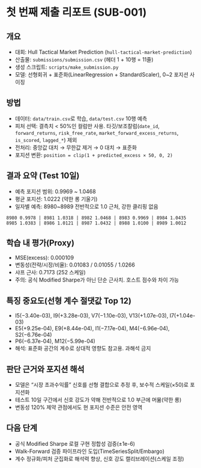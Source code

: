 # 첫 번째 제출 리포트 (SUB-001)

## 개요
- 대회: Hull Tactical Market Prediction (`hull-tactical-market-prediction`)
- 산출물: `submissions/submission.csv` (헤더 1 + 10행 = 11줄)
- 생성 스크립트: `scripts/make_submission.py`
- 모델: 선형회귀 + 표준화(LinearRegression + StandardScaler), 0~2 포지션 사이징

## 방법
- 데이터: `data/train.csv`로 학습, `data/test.csv` 10행 예측
- 피처 선택: 결측치 < 50%인 컬럼만 사용. 타깃/보조칼럼(`date_id`, `forward_returns`, `risk_free_rate`, `market_forward_excess_returns`, `is_scored`, `lagged_*`) 제외
- 전처리: 중앙값 대치 → 무한값 제거 → 0 대치 → 표준화
- 포지션 변환: `position = clip(1 + predicted_excess × 50, 0, 2)`

## 결과 요약 (Test 10일)
- 예측 포지션 범위: 0.9969 ~ 1.0468
- 평균 포지션: 1.0222 (약한 롱 기울기)
- 일자별 예측: 8980~8989 전반적으로 1.0 근처, 강한 클리핑 없음

```
8980 0.9978 | 8981 1.0318 | 8982 1.0468 | 8983 0.9969 | 8984 1.0435
8985 1.0383 | 8986 1.0121 | 8987 1.0432 | 8988 1.0100 | 8989 1.0012
```

## 학습 내 평가(Proxy)
- MSE(excess): 0.000109
- 변동성(전략/시장/비율): 0.01083 / 0.01055 / 1.0266
- 샤프 근사: 0.7173 (252 스케일)
- 주의: 공식 Modified Sharpe가 아닌 단순 근사치. 호스트 점수와 차이 가능

## 특징 중요도(선형 계수 절댓값 Top 12)
- I5(−3.40e-03), I9(+3.28e-03), V7(−1.10e-03), V13(+1.07e-03), I7(+1.04e-03)
- E5(+9.25e-04), E9(+8.44e-04), I1(−7.17e-04), M4(−6.96e-04), S2(−6.76e-04)
- P6(−6.37e-04), M12(−5.99e-04)
- 해석: 표준화 공간의 계수로 상대적 영향도 참고용. 과해석 금지

## 판단 근거와 포지션 해석
- 모델은 “시장 초과수익률” 신호를 선형 결합으로 추정 후, 보수적 스케일(×50)로 포지션화
- 테스트 10일 구간에서 신호 강도가 약해 전반적으로 1.0 부근에 머묾(약한 롱)
- 변동성 120% 제약 관점에서도 현 포지션 수준은 안전 영역

## 다음 단계
- 공식 Modified Sharpe 로컬 구현 정합성 검증(±1e-6)
- Walk-Forward 검증 파이프라인 도입(TimeSeriesSplit/Embargo)
- 계수 정규화/피처 군집화로 해석력 향상, 신호 강도 캘리브레이션(스케일 조정)
